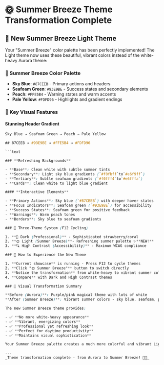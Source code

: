 # 🌞 Summer Breeze Theme Transformation Complete

## 🎨 New Summer Breeze Light Theme

Your "Summer Breeze" color palette has been perfectly implemented! The Light theme now uses these beautiful, vibrant colors instead of the white-heavy Aurora theme:

### 🌊 Summer Breeze Color Palette

- **Sky Blue**: `#87CEEB` - Primary actions and headers
- **Seafoam Green**: `#93E9BE` - Success states and secondary elements
- **Peach**: `#FFE5B4` - Warning states and warm accents
- **Pale Yellow**: `#FDFD96` - Highlights and gradient endings

### 🎯 Key Visual Features

#### **Stunning Header Gradient**

```CSS
Sky Blue → Seafoam Green → Peach → Pale Yellow

## 87CEEB → #93E9BE → #FFE5B4 → #FDFD96

```text

### **Refreshing Backgrounds**

- **Base**: Clean white with subtle summer tints
- **Secondary**: Light sky blue gradients (`#f0fbff`to`#e6f9ff`)
- **Tertiary**: Subtle seafoam gradients (`#f0fff4`to`#e6fffa`)
- **Cards**: Clean white to light blue gradient

#### **Interactive Elements**

- **Primary Actions**: Sky blue (`#87CEEB`) with deeper hover states
- **Focus Indicators**: Seafoam green (`#93E9BE`) for accessibility
- **Success States**: Seafoam green for positive feedback
- **Warnings**: Warm peach tones
- **Borders**: Sky blue to seafoam gradients

### 🔄 Three-Theme System (F12 Cycling)

1. **🌙 Dark (Professional)** - Sophisticated strawberry/coral
2. **🌞 Light (Summer Breeze)**- Refreshing summer palette ✨**NEW!**
3. **🔍 High Contrast (Accessibility)** - Maximum WCAG compliance

### 🚀 How to Experience the New Theme

1. **Current showcase** is running - Press F12 to cycle themes
2. **Click "🌞 Summer Breeze"** button to switch directly
3. **Notice the transformation** from white-heavy to vibrant summer colors
4. **Compare** with Dark and High Contrast themes

### 🌟 Visual Transformation Summary

**Before (Aurora)**: Purple/pink magical theme with lots of white
**After (Summer Breeze)**: Vibrant summer colors - sky blue, seafoam, peach, yellow

The new Summer Breeze theme provides:

- ✅ **No more white-heavy appearance**
- ✅ **Vibrant, energizing colors**
- ✅ **Professional yet refreshing look**
- ✅ **Perfect for daytime productivity**
- ✅ **Maintains visual sophistication**

Your Summer Breeze palette creates a much more colorful and vibrant Light theme that's energizing without being overwhelming! 🌞🌊

---
_Theme transformation complete - from Aurora to Summer Breeze! 🎨✨_
